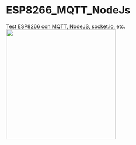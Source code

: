 # ESP8266_MQTT_NodeJs
Test ESP8266 con MQTT, NodeJS, socket.io, etc.
<img width='300' src='[url=http://es.zimagez.com/zimage/screenshot80e96a32de2c2095160a3d1da4fc6b64.php][img]http://es.zimagez.com/avatar/screenshot80e96a32de2c2095160a3d1da4fc6b64.png'>
